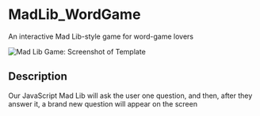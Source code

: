 # MadLib_WordGame
<p>
An interactive Mad Lib-style game for word-game lovers
</p>

![Mad Lib Game: Screenshot of Template](http://ga-dash.s3.amazonaws.com/production/assets/madlins-screenshot-5e8cfdc282af133a5077820ea0d4ffe71485d2cd6eb344c96ed04ed44b48def2.png)

## Description
Our JavaScript Mad Lib will ask the user one question, and then, after they answer it, a brand new question will appear on the screen

